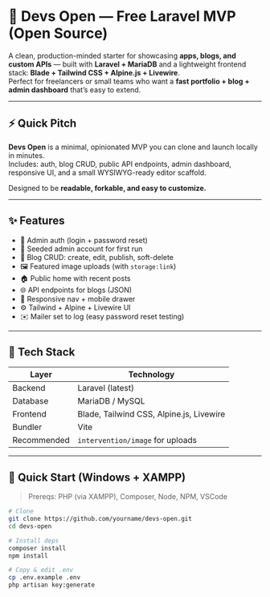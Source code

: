 # 🚀 Devs Open — Free Laravel MVP (Open Source)

A clean, production-minded starter for showcasing **apps, blogs, and custom APIs** — built with **Laravel + MariaDB** and a lightweight frontend stack: **Blade + Tailwind CSS + Alpine.js + Livewire**.  
Perfect for freelancers or small teams who want a **fast portfolio + blog + admin dashboard** that’s easy to extend.

---

## ⚡ Quick Pitch

**Devs Open** is a minimal, opinionated MVP you can clone and launch locally in minutes.  
Includes: auth, blog CRUD, public API endpoints, admin dashboard, responsive UI, and a small WYSIWYG-ready editor scaffold.

Designed to be **readable, forkable, and easy to customize.**

---

## ✨ Features

- 🔐 Admin auth (login + password reset)  
- 👤 Seeded admin account for first run  
- 📝 Blog CRUD: create, edit, publish, soft-delete  
- 🖼️ Featured image uploads (with `storage:link`)  
- 🏠 Public home with recent posts  
- 🌐 API endpoints for blogs (JSON)  
- 📱 Responsive nav + mobile drawer  
- ⚙️ Tailwind + Alpine + Livewire UI  
- ✉️ Mailer set to log (easy password reset testing)

---

## 🧰 Tech Stack

| Layer | Technology |
|-------|-------------|
| Backend | Laravel (latest) |
| Database | MariaDB / MySQL |
| Frontend | Blade, Tailwind CSS, Alpine.js, Livewire |
| Bundler | Vite |
| Recommended | `intervention/image` for uploads |

---

## 🏁 Quick Start (Windows + XAMPP)

> Prereqs: PHP (via XAMPP), Composer, Node, NPM, VSCode

```bash
# Clone
git clone https://github.com/yourname/devs-open.git
cd devs-open

# Install deps
composer install
npm install

# Copy & edit .env
cp .env.example .env
php artisan key:generate

